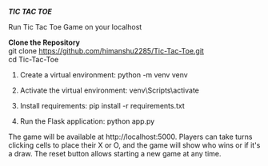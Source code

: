 ***TIC TAC TOE***

Run Tic Tac Toe Game on your localhost

**Clone the Repository**  
git clone https://github.com/himanshu2285/Tic-Tac-Toe.git  
cd Tic-Tac-Toe

1. Create a virtual environment:
python -m venv venv

2. Activate the virtual environment:
venv\Scripts\activate

3. Install requirements:
pip install -r requirements.txt

4. Run the Flask application:
python app.py

The game will be available at http://localhost:5000. Players can take turns clicking cells to place their X or O, and the game will show who wins or if it's a draw. The reset button allows starting a new game at any time.
